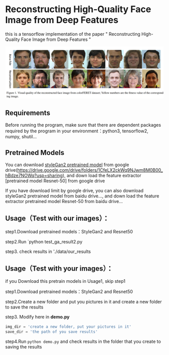 # Reconstructing High-Quality Face Image from Deep Features  

this is a tensorflow implementation of the paper " Reconstructing High-Quality Face Image from Deep Features "  

<img src="https://github.com/charlesLucky/auto_decoder_encoder_tf_2/blob/main/data/reconstruction.png" >  


## Requirements  

Before running the program, make sure that there are dependent packages required by the program in your environment：python3, tensorflow2, numpy, shutil...  



## Pretrained Models  

You can download [styleGan2 pretrained model](https://drive.google.com/drive/folders/1CfeLX2ckWq9NJwm8M0B00_hBdze7NOWq?usp=sharing) from google drive(https://drive.google.com/drive/folders/1CfeLX2ckWq9NJwm8M0B00_hBdze7NOWq?usp=sharing), and down load the feature extractor [pretrained model Resnet-50] from google drive  

If you have download limit by google drive, you can also download styleGan2 pretrained model from baidu drive..., and down load the feature extractor pretrained model Resnet-50 from baidu drive...  


##  Usage（Test with our images）：  

step1.Download pretrained models：StyleGan2 and Resnet50  

step2.Run `python test_ga_result2.py  

step3. check results in './data/our_results  


##  Usage（Test with your images）：  

if you Download this pretrain models in Usage1, skip step1  

step1.Download pretrained models：StyleGan2 and Resnet50  

step2.Create a new folder and put you pictures in it and create a new folder to save the results  

step3. Modify here in **demo.py**  

```python
img_dir = 'create a new folder, put your pictures in it'
save_dir = 'the path of you save results'
```
step4.Run `python demo.py` and check results in the folder that you create to saving the results
